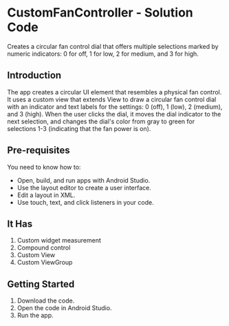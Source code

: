 
CustomFanController - Solution Code
===================================

Creates a circular fan control dial that offers multiple selections marked by
numeric indicators: 0 for off, 1 for low, 2 for medium, and 3 for high.

Introduction
------------

The app creates a circular UI element that resembles a physical fan control.
It uses a custom view that extends View to draw a circular fan control dial
with an indicator and text labels for the settings: 0 (off), 1 (low),
2 (medium), and 3 (high). When the user clicks the dial, it moves the
dial indicator to the next selection, and changes the dial's color from
gray to green for selections 1-3 (indicating that the fan power is on).


Pre-requisites
--------------

You need to know how to:
- Open, build, and run apps with Android Studio.
- Use the layout editor to create a user interface.
- Edit a layout in XML.
- Use touch, text, and click listeners in your code.

It Has
---------------

1. Custom widget measurement
2. Compound control
3. Custom View
4. Custom ViewGroup


Getting Started
---------------

1. Download the code.
2. Open the code in Android Studio.
3. Run the app.
